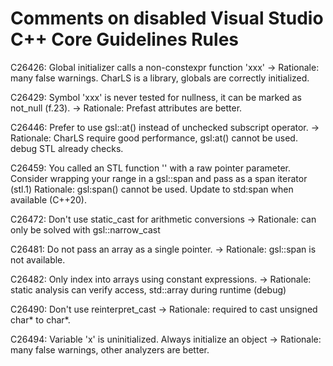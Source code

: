 # Comments on disabled Visual Studio C++ Core Guidelines Rules

C26426: Global initializer calls a non-constexpr function 'xxx'
-> Rationale: many false warnings. CharLS is a library, globals are correctly initialized.

C26429: Symbol 'xxx' is never tested for nullness, it can be marked as not_null (f.23).
-> Rationale: Prefast attributes are better.

C26446: Prefer to use gsl::at() instead of unchecked subscript operator.
 -> Rationale: CharLS require good performance, gsl:at() cannot be used. debug STL already checks.

C26459: You called an STL function '' with a raw pointer parameter. Consider wrapping your range in a gsl::span and pass as a span iterator (stl.1)
Rationale: gsl:span() cannot be used. Update to std:span when available (C++20).

C26472: Don't use static_cast for arithmetic conversions
 -> Rationale: can only be solved with gsl::narrow_cast

C26481: Do not pass an array as a single pointer.
-> Rationale: gsl::span is not available.

C26482: Only index into arrays using constant expressions.
-> Rationale: static analysis can verify access, std::array during runtime (debug)

C26490: Don't use reinterpret_cast
-> Rationale: required to cast unsigned char\* to char\*.

C26494: Variable 'x' is uninitialized. Always initialize an object
-> Rationale: many false warnings, other analyzers are better.
